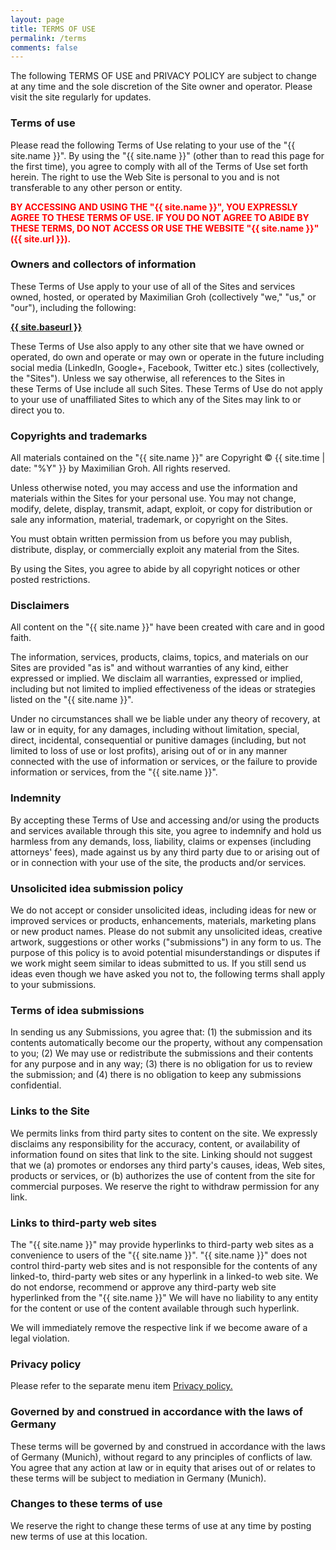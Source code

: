 ```yaml
---
layout: page
title: TERMS OF USE
permalink: /terms
comments: false
---
```


<p>The following TERMS OF USE and PRIVACY POLICY are subject to change at any time and the sole discretion of the Site owner and operator. Please visit the site regularly for updates.</p>

<h3>Terms of use</h3>
<p>Please read the following Terms of Use relating to your use of the "{{ site.name }}". By using the "{{ site.name }}" (other than to read this page for the first time), you agree to comply with all of the Terms of Use set forth herein. The right to use the Web Site is personal to you and is not transferable to any other person or entity.</p>

<p style="color:red; font-weight: bold;">BY ACCESSING AND USING THE "{{ site.name }}", YOU EXPRESSLY AGREE TO THESE TERMS OF USE. IF YOU DO NOT AGREE TO ABIDE BY THESE TERMS, DO NOT ACCESS OR USE THE WEBSITE "{{ site.name }}" ({{ site.url }}).</p>

<h3>Owners and collectors of information</h3>
<p>These Terms of Use apply to your use of all of the Sites and services owned, hosted, or operated by Maximilian Groh (collectively "we," "us," or "our"), including the following:</p>

<p><strong><a href="{{ site.baseurl }}">{{ site.baseurl }}</a></strong></p>
<p>These Terms of Use also apply to any other site that we have owned or operated, do own and operate or may own or operate in the future including social media (LinkedIn, Google+, Facebook, Twitter etc.) sites (collectively, the "Sites"). Unless we say otherwise, all references to the Sites in these Terms of Use include all such Sites. These Terms of Use do not apply to your use of unaffiliated Sites to which any of the Sites may link to or direct you to.</p>

<h3>Copyrights and trademarks</h3>
<p>All materials contained on the "{{ site.name }}" are Copyright © {{ site.time | date: "%Y" }} by Maximilian Groh. All rights reserved.</p>
<p>Unless otherwise noted, you may access and use the information and materials within the Sites for your personal use. You may not change, modify, delete, display, transmit, adapt, exploit, or copy for distribution or sale any information, material, trademark, or copyright on the Sites.</p>
<p>You must obtain written permission from us before you may publish, distribute, display, or commercially exploit any material from the Sites.</p>
<p>By using the Sites, you agree to abide by all copyright notices or other posted restrictions.</p>

<h3>Disclaimers</h3>
<p>All content on the "{{ site.name }}" have been created with care and in good faith.</p>
<p>The information, services, products, claims, topics, and materials on our Sites are provided "as is" and without warranties of any kind, either expressed or implied. We disclaim all warranties, expressed or implied, including but not limited to implied effectiveness of the ideas or strategies listed on the "{{ site.name }}".</p>

<p>Under no circumstances shall we be liable under any theory of recovery, at law or in equity, for any damages, including without limitation, special, direct, incidental, consequential or punitive damages (including, but not limited to loss of use or lost profits), arising out of or in any manner connected with the use of information or services, or the failure to provide information or services, from the "{{ site.name }}".</p>

<h3>Indemnity</h3>
<p>By accepting these Terms of Use and accessing and/or using the products and services available through this site, you agree to indemnify and hold us harmless from any demands, loss, liability, claims or expenses (including attorneys' fees), made against us by any third party due to or arising out of or in connection with your use of the site, the products and/or services.</p>

<h3>Unsolicited idea submission policy</h3>
<p>We do not accept or consider unsolicited ideas, including ideas for new or improved services or products, enhancements, materials, marketing plans or new product names. Please do not submit any unsolicited ideas, creative artwork, suggestions or other works ("submissions") in any form to us. The purpose of this policy is to avoid potential misunderstandings or disputes if we work might seem similar to ideas submitted to us. If you still send us ideas even though we have asked you not to, the following terms shall apply to your submissions.</p>

<h3>Terms of idea submissions</h3>
<p>In sending us any Submissions, you agree that: (1) the submission and its contents automatically become our the property, without any compensation to you; (2) We may use or redistribute the submissions and their contents for any purpose and in any way; (3) there is no obligation for us to review the submission; and (4) there is no obligation to keep any submissions confidential.</p>

<h3>Links to the Site</h3>
<p>We permits links from third party sites to content on the site. We expressly disclaims any responsibility for the accuracy, content, or availability of information found on sites that link to the site. Linking should not suggest that we (a) promotes or endorses any third party's causes, ideas, Web sites, products or services, or (b) authorizes the use of content from the site for commercial purposes. We reserve the right to withdraw permission for any link.</p>

<h3>Links to third-party web sites</h3>
<p>The "{{ site.name }}" may provide hyperlinks to third-party web sites as a convenience to users of the "{{ site.name }}". "{{ site.name }}" does not control third-party web sites and is not responsible for the contents of any linked-to, third-party web sites or any hyperlink in a linked-to web site. We do not endorse, recommend or approve any third-party web site hyperlinked from the "{{ site.name }}" We will have no liability to any entity for the content or use of the content available through such hyperlink.</p>

<p>We will immediately remove the respective link if we become aware of a legal violation.</p>

<h3>Privacy policy</h3>
<p>Please refer to the separate menu item <a title="Privacy Policy" href="{{ site.baseurl }}/privacy-policy/">Privacy policy.</a></p>
<h3>Governed by and construed in accordance with the laws of Germany</h3>
<p>These terms will be governed by and construed in accordance with the laws of Germany (Munich), without regard to any principles of conflicts of law. You agree that any action at law or in equity that arises out of or relates to these terms will be subject to mediation in Germany (Munich).</p>

<h3>Changes to these terms of use</h3>
<p>We reserve the right to change these terms of use at any time by posting new terms of use at this location.</p>

